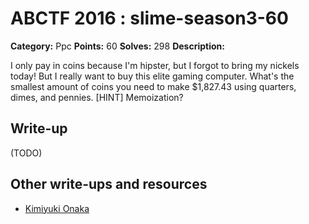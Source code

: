# ABCTF 2016 : slime-season3-60

**Category:** Ppc
**Points:** 60
**Solves:** 298
**Description:**

I only pay in coins because I'm hipster, but I forgot to bring my nickels today! But I really want to buy this elite gaming computer. What's the smallest amount of coins you need to make $1,827.43 using quarters, dimes, and pennies.
[HINT] Memoization?

## Write-up

(TODO)

## Other write-ups and resources

* [Kimiyuki Onaka](https://kimiyuki.net/blog/2016/07/23/abctf-2016/)
